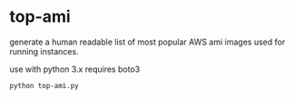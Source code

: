 # top-ami
generate a human readable list of most popular AWS ami images used for running instances.

use with python 3.x
requires boto3

```
python top-ami.py
```

